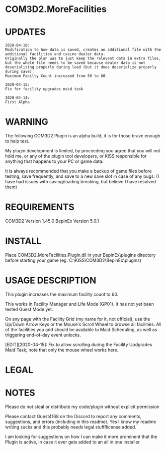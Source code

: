 # COM3D2.MoreFacilities

UPDATES
=======
	2020-04-18:	
	Modification to how data is saved, creates an additional file with the additional facilities and casino dealer data.
	Originally the plan was to just keep the relevant data in extra files, but the whole file needs to be saved because dealer data is not deserializing properly during load (but it does deserialize properly during save).
	Maximum Facilty Count increased from 50 to 60

	2020-04-15: 
	Fix for facility upgrades maid task

	2020-04-14: 
	First Alpha


WARNING
==========================================================
The following COM3D2 Plugin is an alpha build, it is for those brave enough to help test.

My plugin development is limited, by proceeding you agree that you will not hold me, 
or any of the plugin tool developers, or KISS responsible for anything that happens to your PC or game data.

It is always recommended that you make a backup of game files before testing, save frequently, and save to a new save slot in case of any bugs.
(I have had issues with saving/loading breaking, but believe I have resolved them)

REQUIREMENTS
==========================================================
COM3D2 Version 1.45.0
BepinEx Version 5.0.1

INSTALL
==========================================================
Place COM3D2.MoreFacilities.Plugin.dll in your BepinEx\plugins directory before starting your game (eg. C:\KISS\COM3D2\BepinEx\plugins)

USAGE DESCRIPTION
==========================================================
This plugin increases the maximum facility count to 60. 

This works in Facility Manager and Life Mode (GP01). It has not yet been tested Guest Mode yet.

On any page with the Facility Grid (my name for it, not official), use the Up/Down Arrow Keys or the Mouse's Scroll Wheel to browse all facilities. 
All of the facilities you add should be available to Maid Scheduling, as well as triggering end-of-day event unlocks.

[EDIT][2020-04-15]:
Fix to allow scrolling during the Facility Updgrades Maid Task, note that only the mouse wheel works here.

LEGAL
==========================================================


NOTES
==========================================================
Please do not steal or distribute my code/plugin without explicit permission

Please contact Guest4168 on the Discord to report any comments, suggestions, and errors (including in this readme).
Yes I know my readme writing sucks and this probably needs legal stuff/license added.

I am looking for suggestions on how I can make it more prominent that the Plugin is active, in case it ever gets added to an all in one installer. 


